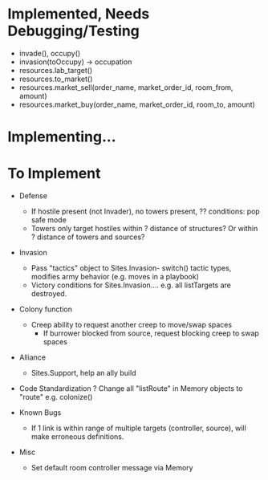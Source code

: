 # Implemented, Needs Debugging/Testing
- invade(), occupy()
- invasion(toOccupy) -> occupation
- resources.lab_target()
- resources.to_market()
- resources.market_sell(order_name, market_order_id, room_from, amount)
- resources.market_buy(order_name, market_order_id, room_to, amount)


# Implementing...



# To Implement
- Defense
	- If hostile present (not Invader), no towers present, ?? conditions: pop safe mode
	- Towers only target hostiles within ? distance of structures? Or within ? distance of towers and sources?

- Invasion
	- Pass "tactics" object to Sites.Invasion- switch() tactic types, modifies army behavior (e.g. moves in a playbook)
	- Victory conditions for Sites.Invasion.... e.g. all listTargets are destroyed.

- Colony function
	- Creep ability to request another creep to move/swap spaces
		- If burrower blocked from source, request blocking creep to swap spaces

- Alliance
	- Sites.Support, help an ally build

- Code Standardization
	? Change all "listRoute" in Memory objects to "route" e.g. colonize()

- Known Bugs
	- If 1 link is within range of multiple targets (controller, source), will make erroneous definitions.

- Misc
	- Set default room controller message via Memory